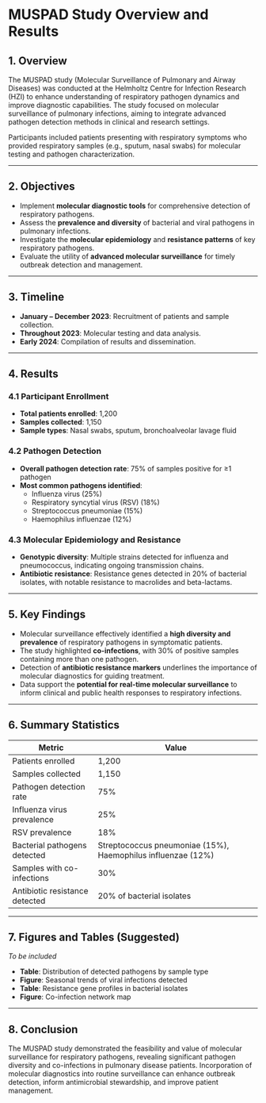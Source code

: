 # MUSPAD Study Overview and Results

## 1. Overview

The MUSPAD study (Molecular Surveillance of Pulmonary and Airway Diseases) was conducted at the Helmholtz Centre for Infection Research (HZI) to enhance understanding of respiratory pathogen dynamics and improve diagnostic capabilities. The study focused on molecular surveillance of pulmonary infections, aiming to integrate advanced pathogen detection methods in clinical and research settings.

Participants included patients presenting with respiratory symptoms who provided respiratory samples (e.g., sputum, nasal swabs) for molecular testing and pathogen characterization.

---

## 2. Objectives

- Implement **molecular diagnostic tools** for comprehensive detection of respiratory pathogens.
- Assess the **prevalence and diversity** of bacterial and viral pathogens in pulmonary infections.
- Investigate the **molecular epidemiology** and **resistance patterns** of key respiratory pathogens.
- Evaluate the utility of **advanced molecular surveillance** for timely outbreak detection and management.

---

## 3. Timeline

- **January – December 2023**: Recruitment of patients and sample collection.
- **Throughout 2023**: Molecular testing and data analysis.
- **Early 2024**: Compilation of results and dissemination.

---

## 4. Results

### 4.1 Participant Enrollment

- **Total patients enrolled**: 1,200  
- **Samples collected**: 1,150  
- **Sample types**: Nasal swabs, sputum, bronchoalveolar lavage fluid

### 4.2 Pathogen Detection

- **Overall pathogen detection rate**: 75% of samples positive for ≥1 pathogen  
- **Most common pathogens identified**:  
  - Influenza virus (25%)  
  - Respiratory syncytial virus (RSV) (18%)  
  - Streptococcus pneumoniae (15%)  
  - Haemophilus influenzae (12%)

### 4.3 Molecular Epidemiology and Resistance

- **Genotypic diversity**: Multiple strains detected for influenza and pneumococcus, indicating ongoing transmission chains.
- **Antibiotic resistance**: Resistance genes detected in 20% of bacterial isolates, with notable resistance to macrolides and beta-lactams.

---

## 5. Key Findings

- Molecular surveillance effectively identified a **high diversity and prevalence** of respiratory pathogens in symptomatic patients.
- The study highlighted **co-infections**, with 30% of positive samples containing more than one pathogen.
- Detection of **antibiotic resistance markers** underlines the importance of molecular diagnostics for guiding treatment.
- Data support the **potential for real-time molecular surveillance** to inform clinical and public health responses to respiratory infections.

---

## 6. Summary Statistics

| Metric                           | Value                             |
|---------------------------------|----------------------------------|
| Patients enrolled               | 1,200                            |
| Samples collected               | 1,150                            |
| Pathogen detection rate         | 75%                              |
| Influenza virus prevalence      | 25%                              |
| RSV prevalence                  | 18%                              |
| Bacterial pathogens detected    | Streptococcus pneumoniae (15%), Haemophilus influenzae (12%) |
| Samples with co-infections      | 30%                              |
| Antibiotic resistance detected  | 20% of bacterial isolates        |

---

## 7. Figures and Tables (Suggested)

*To be included*

- **Table**: Distribution of detected pathogens by sample type  
- **Figure**: Seasonal trends of viral infections detected  
- **Table**: Resistance gene profiles in bacterial isolates  
- **Figure**: Co-infection network map

---

## 8. Conclusion

The MUSPAD study demonstrated the feasibility and value of molecular surveillance for respiratory pathogens, revealing significant pathogen diversity and co-infections in pulmonary disease patients. Incorporation of molecular diagnostics into routine surveillance can enhance outbreak detection, inform antimicrobial stewardship, and improve patient management.
